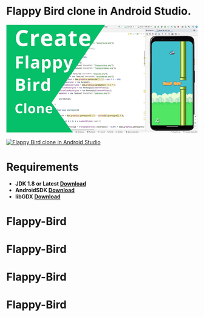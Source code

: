 # Flappy Bird clone in Android Studio.

!["Flappy Bird clone in Android Studio."](https://github.com/rusahang/FlappyBird/blob/main/screenshot/screenshot.jpg "Flappy Bird clone in Android Studio.")

[![Flappy Bird clone in Android Studio](http://img.youtube.com/vi/SAhp9AwU_DA/0.jpg)](https://www.youtube.com/watch?v=SAhp9AwU_DA)

# Requirements
- **JDK 1.8 or Latest [Download](https://www.oracle.com/technetwork/java/javase/downloads/index.html)**
- **AndroidSDK [Download](https://developer.android.com/studio/index.html#resources)**
- **libGDX [Download](https://libgdx.com)**
# Flappy-Bird
# Flappy-Bird
# Flappy-Bird
# Flappy-Bird
